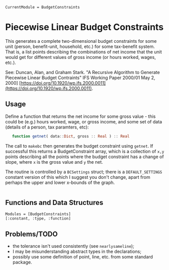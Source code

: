 ```@meta
CurrentModule = BudgetConstraints
```

# Piecewise Linear Budget Constraints

This generates a complete two-dimensional budget constraints for some unit
(person, benefit-unit, household, etc.) for some tax-benefit system. That is, a
list points describing the combinations of net income that the unit would get for different values of gross income (or hours worked, wages, etc.).

See: Duncan, Alan, and Graham Stark. "A Recursive Algorithm to Generate Piecewise Linear Budget Contraints" IFS Working Paper 2000/01 May 2, 2000] [https://doi.org/10.1920/wp.ifs.2000.0011](https://doi.org/10.1920/wp.ifs.2000.0011).


## Usage

Define a function that returns the net income for some gross value - this could be (e.g.) hours worked, wage, or gross income, and some set of data (details of a person, tax paramters, etc):

```julia
   function getnet( data::Dict, gross :: Real ) :: Real
```

 The call to `makebc` then generates the budget constraint using `getnet`. If successful this returns a BudgetConstraint array, which is a collection of `x,y` points describing all the points where the budget constraint has a change of slope, where `x` is the gross value and `y` the net.

The routine is controlled by a `BCSettings` struct; there is a `DEFAULT_SETTINGS` constant version of this which I suggest you don't change, apart from perhaps the upper and lower x-bounds of the graph.

```@index
```

## Functions and Data Structures

```@autodocs
Modules = [BudgetConstraints]
[:constant, :type, :function]
```

## Problems/TODO

* the tolerance isn't used consistently (see `nearlysameline`);
* I may be misunderstanding abstract types in the declarations;
* possibly use some definition of point, line, etc. from some standard package.
